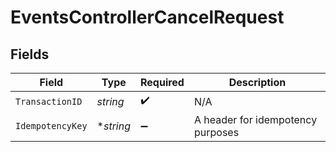 # EventsControllerCancelRequest


## Fields

| Field                             | Type                              | Required                          | Description                       |
| --------------------------------- | --------------------------------- | --------------------------------- | --------------------------------- |
| `TransactionID`                   | *string*                          | :heavy_check_mark:                | N/A                               |
| `IdempotencyKey`                  | **string*                         | :heavy_minus_sign:                | A header for idempotency purposes |